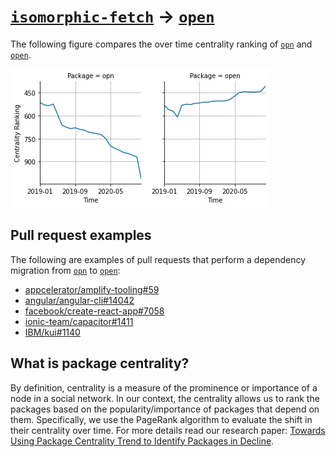 # [`isomorphic-fetch`](https://www.npmjs.com/package/opn) -> [`open`](https://www.npmjs.com/package/open)

The following figure compares the over time centrality ranking of [`opn`](https://www.npmjs.com/package/opn) and [`open`](https://www.npmjs.com/package/open).

![the centrality of opn and open](../figs/opn_open.png)

## Pull request examples

The following are examples of pull requests that perform a dependency migration from [`opn`](https://www.npmjs.com/package/opn) to [`open`](https://www.npmjs.com/package/open):

- [appcelerator/amplify-tooling#59](https://github.com/appcelerator/amplify-tooling/pull/59)
- [angular/angular-cli#14042](https://github.com/angular/angular-cli/pull/14042)
- [facebook/create-react-app#7058](https://github.com/facebook/create-react-app/pull/7058)
- [ionic-team/capacitor#1411](https://github.com/ionic-team/capacitor/pull/1411)
- [IBM/kui#1140](https://github.com/IBM/kui/pull/1140)

## What is package centrality?

By definition, centrality is a measure of the prominence or importance of a node in a social network.
In our context, the centrality allows us to rank the packages based on the popularity/importance of packages that depend on them.
Specifically, we use the PageRank algorithm to evaluate the shift in their centrality over time.
For more details read our research paper: [Towards Using Package Centrality Trend to Identify Packages in Decline](https://arxiv.org/abs/2107.10168).
